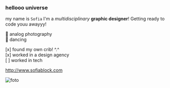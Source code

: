 ### hellooo universe 
my name is ``` Sofia ``` I'm a *_multidisciplinary_* **graphic designer**! Getting ready to code youu awayyy! <br>

💞 analog photography <br>
💃 dancing 

[x] found my own crib! ^.^ <br>
[x] worked in a design agency <br>
[ ] worked in tech <br>


<http://www.sofiablock.com> <br>


![foto](https://images.pexels.com/photos/2983214/pexels-photo-2983214.jpeg?auto=compress&cs=tinysrgb&w=1260&h=750&dpr=1)

